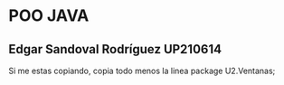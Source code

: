 # POO JAVA
## Edgar Sandoval Rodríguez UP210614
Si me estas copiando, copia todo menos la linea package U2.Ventanas;

